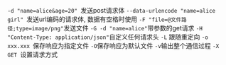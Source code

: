 `-d "name=alice&age=20" `发送post请求体
`--data-urlencode "name=alice girl" `发送url编码的请求体, 数据有空格时使用
`-F "file=@文件路径;type=image/png"`发送文件
`-G -d "name=alice"`带参数的get请求
`-H "Content-Type: application/json"`自定义任何请求头
`-L` 跟随重定向
`-o xxx.xxx `保存响应为指定文件
`-O`保存响应为默认文件
`-v`输出整个通信过程
`-X GET `设置请求方式

